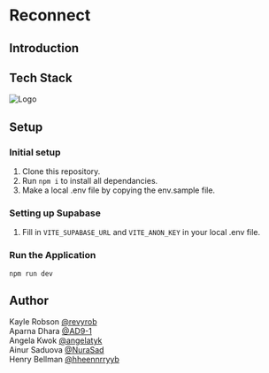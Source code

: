 # Reconnect

## Introduction

## Tech Stack
![Logo](https://skillicons.dev/icons?i=html,scss,materialui,vite,supabase,postgres)

## Setup
### Initial setup
1. Clone this repository.
2. Run `npm i` to install all dependancies.
3. Make a local .env file by copying the env.sample file.

### Setting up Supabase
1. Fill in `VITE_SUPABASE_URL` and `VITE_ANON_KEY` in your local .env file.

### Run the Application
```Run Application
npm run dev
```

## Author
Kayle Robson [@revyrob](https://github.com/revyrob)  
Aparna Dhara [@AD9-1](https://github.com/AD9-1)  
Angela Kwok [@angelatyk](https://www.github.com/angelatyk)  
Ainur Saduova [@NuraSad](https://github.com/NuraSad)  
Henry Bellman [@hheennrryyb](https://github.com/hheennrryyb)